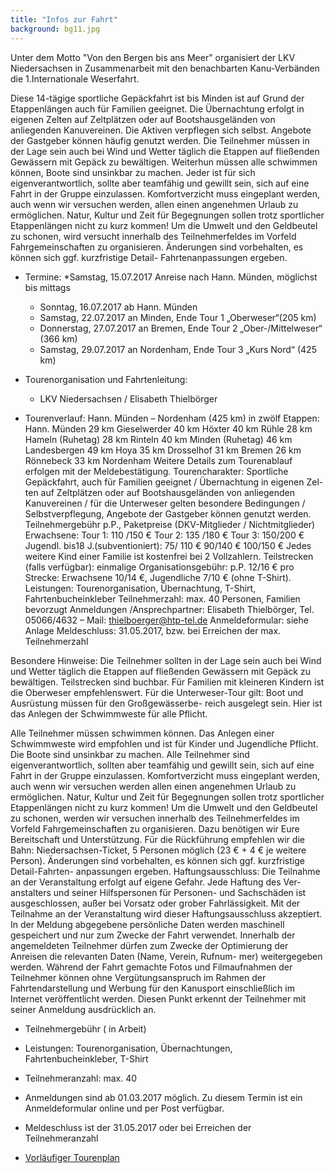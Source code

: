 ```yaml
---
title: "Infos zur Fahrt"
background: bg11.jpg
---
```

Unter dem Motto "Von den Bergen bis ans Meer" organisiert der LKV Niedersachsen in Zusammenarbeit mit den benachbarten Kanu-Verbänden die 1.Internationale Weserfahrt.


Diese 14-tägige sportliche Gepäckfahrt ist bis Minden ist auf Grund der Etappenlängen auch für Familien geeignet. Die Übernachtung erfolgt in eigenen Zelten auf Zeltplätzen oder auf Bootshausgeländen von anliegenden Kanuvereinen. Die Aktiven verpflegen sich selbst. Angebote der Gastgeber können häufig genutzt werden. Die Teilnehmer müssen in der Lage sein auch bei Wind und Wetter täglich die Etappen auf fließenden Gewässern mit Gepäck zu bewältigen. Weiterhun müssen alle schwimmen können, Boote sind unsinkbar zu machen. Jeder ist für sich eigenverantwortlich, sollte aber teamfähig und gewillt sein, sich auf eine Fahrt in der Gruppe einzulassen. Komfortverzicht muss eingeplant werden, auch wenn wir versuchen werden, allen einen angenehmen Urlaub zu ermöglichen. Natur, Kultur und Zeit für Begegnungen sollen trotz sportlicher Etappenlängen nicht zu kurz kommen! Um die Umwelt und den Geldbeutel zu schonen, wird versucht innerhalb des Teilnehmerfeldes im Vorfeld Fahrgemeinschaften zu organisieren. Änderungen sind vorbehalten, es können sich ggf. kurzfristige Detail- Fahrtenanpassungen ergeben. 

- Termine:
  *Samstag, 15.07.2017	Anreise nach Hann. Münden, möglichst bis mittags
  *  Sonntag, 16.07.2017 ab Hann. Münden
  *  Samstag, 22.07.2017 an Minden, Ende Tour 1 „Oberweser“(205 km)
  *  Donnerstag, 27.07.2017 an Bremen, Ende Tour 2 „Ober-/Mittelweser“ (366 km)
  *  Samstag, 29.07.2017 an Nordenham, Ende Tour 3 „Kurs Nord“ (425 km)
- Tourenorganisation und Fahrtenleitung:
  *  LKV Niedersachsen / Elisabeth Thielbörger

- Tourenverlauf:
Hann. Münden – Nordenham (425 km) in zwölf Etappen: Hann. Münden 29 km  Gieselwerder 40 km  Höxter 40 km  Rühle 28 km
Hameln (Ruhetag) 28 km  Rinteln 40 km   Minden (Ruhetag)  46 km  Landesbergen  49 km
Hoya  35 km Drosselhof  31 km  Bremen  26 km  Rönnebeck  33 km  Nordenham
Weitere Details zum Tourenablauf erfolgen mit der Meldebestätigung.
Tourencharakter:
Sportliche Gepäckfahrt, auch für Familien geeignet / Übernachtung in eigenen Zel- ten auf Zeltplätzen oder auf Bootshausgeländen von anliegenden Kanuvereinen / für die Unterweser gelten besondere Bedingungen / Selbstverpflegung, Angebote der Gastgeber können genutzt werden.
Teilnehmergebühr p.P., Paketpreise (DKV-Mitglieder / Nichtmitglieder)
Erwachsene:                Tour 1: 110 /150 €    Tour 2: 135 /180 €     Tour 3: 150/200 € Jugendl. bis18 J.(subventioniert):    75/ 110 €                      90/140 €                    100/150 € Jedes weitere Kind einer Familie ist kostenfrei bei 2 Vollzahlern.
Teilstrecken  (falls verfügbar):	einmalige Organisationsgebühr: p.P. 12/16 €
pro Strecke:              Erwachsene 10/14 €, Jugendliche 7/10 € (ohne T-Shirt). Leistungen:             Tourenorganisation, Übernachtung, T-Shirt, Fahrtenbucheinkleber Teilnehmerzahl:     max. 40 Personen, Familien bevorzugt
Anmeldungen /Ansprechpartner:
Elisabeth Thielbörger,
Tel. 05066/4632 – Mail: thielboerger@htp-tel.de
Anmeldeformular: siehe Anlage
Meldeschluss:	31.05.2017, bzw. bei Erreichen der max. Teilnehmerzahl
 
Besondere Hinweise:
Die Teilnehmer sollten in der Lage sein auch bei Wind und Wetter täglich die Etappen auf fließenden Gewässern mit Gepäck zu bewältigen. Teilstrecken sind buchbar.
Für Familien mit kleineren Kindern ist die Oberweser empfehlenswert.
Für die Unterweser-Tour gilt:  Boot und Ausrüstung müssen für den Großgewässerbe- reich ausgelegt sein. Hier ist das Anlegen der Schwimmweste für alle Pflicht.


Alle Teilnehmer müssen schwimmen können. Das Anlegen einer Schwimmweste wird empfohlen und ist für Kinder und Jugendliche Pflicht. Die Boote sind unsinkbar zu 
machen. Alle Teilnehmer sind eigenverantwortlich, sollten aber teamfähig und gewillt sein, sich auf eine Fahrt in der Gruppe einzulassen.
Komfortverzicht muss eingeplant werden, auch wenn wir versuchen werden allen 
einen angenehmen Urlaub zu ermöglichen.
Natur, Kultur und Zeit für Begegnungen sollen trotz sportlicher Etappenlängen nicht zu kurz kommen!
Um die Umwelt und den Geldbeutel zu schonen, werden wir versuchen innerhalb des Teilnehmerfeldes im Vorfeld Fahrgemeinschaften zu organisieren. Dazu benötigen wir Eure Bereitschaft und Unterstützung.
Für die Rückführung empfehlen wir die Bahn: Niedersachsen-Ticket, 5 Personen
möglich (23 € + 4 € je weitere Person).
Änderungen sind vorbehalten, es können sich ggf. kurzfristige Detail-Fahrten- anpassungen ergeben.
Haftungsausschluss:
Die Teilnahme an der Veranstaltung erfolgt auf eigene Gefahr. Jede Haftung des Ver- anstalters und seiner Hilfspersonen für Personen- und Sachschäden ist ausgeschlossen, außer bei Vorsatz oder grober Fahrlässigkeit. Mit der Teilnahme an der Veranstaltung wird dieser Haftungsausschluss akzeptiert.
In der Meldung abgegebene persönliche Daten werden maschinell gespeichert und nur zum Zwecke der Fahrt verwendet. Innerhalb der angemeldeten Teilnehmer dürfen zum Zwecke der Optimierung der Anreisen die relevanten Daten (Name, Verein, Rufnum- mer) weitergegeben werden. Während der Fahrt gemachte Fotos und Filmaufnahmen der Teilnehmer können ohne Vergütungsanspruch im Rahmen der Fahrtendarstellung und Werbung für den Kanusport einschließlich im Internet veröffentlicht werden. 
Diesen Punkt erkennt der Teilnehmer mit seiner Anmeldung ausdrücklich an.


- Teilnehmergebühr ( in Arbeit)


- Leistungen: 
Tourenorganisation, Übernachtungen, Fahrtenbucheinkleber, T-Shirt


- Teilnehmeranzahl:
max. 40


- Anmeldungen sind ab 01.03.2017 möglich. Zu diesem Termin ist ein Anmeldeformular online und per Post verfügbar.

- Meldeschluss ist der 31.05.2017 oder bei Erreichen der Teilnehmeranzahl

- [Vorläufiger Tourenplan](/assets/images/Tourenplan%2015%20-29%2007%20%202017.pdf)
